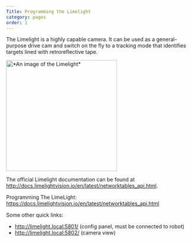 ```yaml
---
Title: Programming the Limelight
category: pages
order: 1
---
```

The Limelight is a highly capable camera. It can be used as a general-purpose drive cam and switch on the fly to a tracking mode that identifies targets lined with retroreflective tape.

<img alt="*An image of the Limelight*" src="https://andymark-weblinc.netdna-ssl.com/product_images/limelight-2-plus/5e15fe1480289d6162f285cd/zoom.jpg?c=1578499604" width=300px>

The official Limelight documentation can be found at http://docs.limelightvision.io/en/latest/networktables_api.html.

Programming The LimeLight:
https://docs.limelightvision.io/en/latest/networktables_api.html

Some other quick links:
- http://limelight.local:5801/ (config panel, must be connected to robot)
- http://limelight.local:5802/ (camera view)